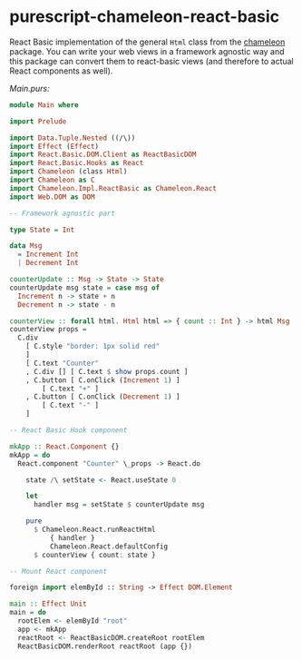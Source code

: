 # purescript-chameleon-react-basic

React Basic implementation of the general `Html` class from the
[chameleon](https://github.com/thought2/purescript-chameleon) package.
You can write your web views in a framework agnostic way and this package can
convert them to react-basic views (and therefore to actual React
components as well).


<!-- START example -->
*Main.purs:*
```hs
module Main where

import Prelude

import Data.Tuple.Nested ((/\))
import Effect (Effect)
import React.Basic.DOM.Client as ReactBasicDOM
import React.Basic.Hooks as React
import Chameleon (class Html)
import Chameleon as C
import Chameleon.Impl.ReactBasic as Chameleon.React
import Web.DOM as DOM

-- Framework agnostic part

type State = Int

data Msg
  = Increment Int
  | Decrement Int

counterUpdate :: Msg -> State -> State
counterUpdate msg state = case msg of
  Increment n -> state + n
  Decrement n -> state - n

counterView :: forall html. Html html => { count :: Int } -> html Msg
counterView props =
  C.div
    [ C.style "border: 1px solid red"
    ]
    [ C.text "Counter"
    , C.div [] [ C.text $ show props.count ]
    , C.button [ C.onClick (Increment 1) ]
        [ C.text "+" ]
    , C.button [ C.onClick (Decrement 1) ]
        [ C.text "-" ]
    ]

-- React Basic Hook component

mkApp :: React.Component {}
mkApp = do
  React.component "Counter" \_props -> React.do

    state /\ setState <- React.useState 0

    let
      handler msg = setState $ counterUpdate msg

    pure
      $ Chameleon.React.runReactHtml
          { handler }
          Chameleon.React.defaultConfig
      $ counterView { count: state }

-- Mount React component

foreign import elemById :: String -> Effect DOM.Element

main :: Effect Unit
main = do
  rootElem <- elemById "root"
  app <- mkApp
  reactRoot <- ReactBasicDOM.createRoot rootElem
  ReactBasicDOM.renderRoot reactRoot (app {})
```
<!-- END example -->